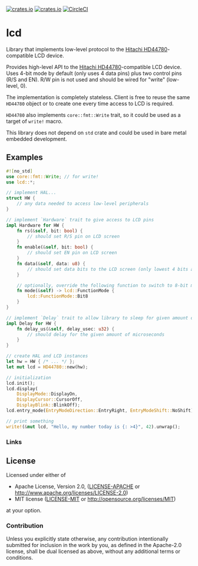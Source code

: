 [![crates.io](https://img.shields.io/crates/v/lcd.svg)](https://crates.io/crates/lcd)
[![crates.io](https://img.shields.io/crates/d/lcd.svg)](https://crates.io/crates/lcd)
[![CircleCI](https://img.shields.io/circleci/project/github/idubrov/lcd.svg)]()

# lcd

Library that implements low-level protocol to the [Hitachi HD44780][1]-compatible LCD device.

Provides high-level API to the [Hitachi HD44780][1]-compatible LCD device. Uses 4-bit mode
by default (only uses 4 data pins) plus two control pins (R/S and EN). R/W pin is not used
and should be wired for "write" (low-level, 0).

The implementation is completely stateless. Client is free to reuse the same `HD44780` object
or to create one every time access to LCD is required.

`HD44780` also implements `core::fmt::Write` trait, so it could be used as a target of `write!`
macro.

This library does not depend on `std` crate and could be used in bare metal embedded development.

## Examples
```rust
#![no_std]
use core::fmt::Write; // for write!
use lcd::*;

// implement HAL...
struct HW {
    // any data needed to access low-level peripherals
}

// implement `Hardware` trait to give access to LCD pins
impl Hardware for HW {
    fn rs(&self, bit: bool) {
        // should set R/S pin on LCD screen
    }
    fn enable(&self, bit: bool) {
        // should set EN pin on LCD screen
    }
    fn data(&self, data: u8) {
        // should set data bits to the LCD screen (only lowest 4 bits are used in 4-bit mode).
    }

    // optionally, override the following function to switch to 8-bit mode
    fn mode(&self) -> lcd::FunctionMode {
        lcd::FunctionMode::Bit8
    }
}

// implement `Delay` trait to allow library to sleep for given amount of time
impl Delay for HW {
    fn delay_us(&self, delay_usec: u32) {
        // should delay for the given amount of microseconds
    }
}

// create HAL and LCD instances
let hw = HW { /* ... */ };
let mut lcd = HD44780::new(hw);

// initialization
lcd.init();
lcd.display(
    DisplayMode::DisplayOn,
    DisplayCursor::CursorOff,
    DisplayBlink::BlinkOff);
lcd.entry_mode(EntryModeDirection::EntryRight, EntryModeShift::NoShift);

// print something
write!(&mut lcd, "Hello, my number today is {: >4}", 42).unwrap();
```

### Links
[1]: https://en.wikipedia.org/wiki/Hitachi_HD44780_LCD_controller

## License

Licensed under either of

 * Apache License, Version 2.0, ([LICENSE-APACHE](LICENSE-APACHE) or http://www.apache.org/licenses/LICENSE-2.0)
 * MIT license ([LICENSE-MIT](LICENSE-MIT) or http://opensource.org/licenses/MIT)

at your option.

### Contribution

Unless you explicitly state otherwise, any contribution intentionally submitted
for inclusion in the work by you, as defined in the Apache-2.0 license, shall be dual licensed as above, without any
additional terms or conditions.
